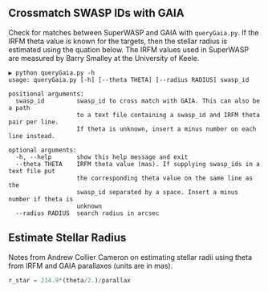## Crossmatch SWASP IDs with GAIA

Check for matches between SuperWASP and GAIA with `queryGaia.py`. If the IRFM theta value is known for the targets, then the stellar radius is estimated using the quation below. The IRFM values used in SuperWASP are measured by Barry Smalley at the University of Keele.

```
▶ python queryGaia.py -h
usage: queryGaia.py [-h] [--theta THETA] [--radius RADIUS] swasp_id

positional arguments:
  swasp_id         swasp_id to cross match with GAIA. This can also be a path
                   to a text file containing a swasp_id and IRFM theta pair per line.
                   If theta is unknown, insert a minus number on each line instead.

optional arguments:
  -h, --help       show this help message and exit
  --theta THETA    IRFM theta value (mas). If supplying swasp_ids in a text file put
                   the corresponding theta value on the same line as the
                   swasp_id separated by a space. Insert a minus number if theta is
                   unknown
  --radius RADIUS  search radius in arcsec
```

## Estimate Stellar Radius

Notes from Andrew Collier Cameron on estimating stellar radii using theta from IRFM and GAIA parallaxes (units are in mas).

```python
r_star = 214.9*(theta/2.)/parallax
```
